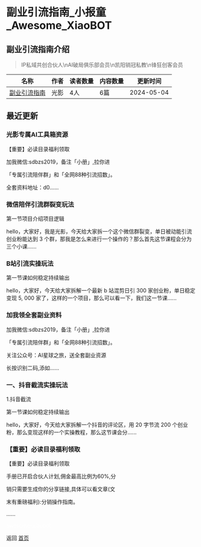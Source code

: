 # 副业引流指南_小报童_Awesome_XiaoBOT

## 副业引流指南介绍
> IP私域共创合伙人\nAI破局俱乐部会员\n凯阳销冠私教\n锋狂创客会员  
  


|名称|作者|读者数量|内容数量|更新时间|
|---|---|---|---|---|
|[副业引流指南](https://xiaobot.net/p/fuyezhinan?refer=0b133df9-27dc-423b-8101-639049001c13)|光影|4人|6篇|2024-05-04|

## 最近更新
### 光影专属AI工具箱资源

【重要】必读目录福利领取

加我微信:sdbzs2019，备注「小册」,拉你进

「专属引流陪伴群」和「全网88种引流招数」。

全套资料地址：d0......

### 微信陪伴引流群裂变玩法

第一节项目介绍项目逻辑

hello，大家好，我是光影，今天给大家拆一个这个微信群裂变，单日被动能引流创业粉能达到 3
个群，那我是怎么来进行一个操作的？那么首先这节课程会分为三个小课......

### B站引流实操玩法

第一节课如何稳定持续输出

hello，大家好，今天给大家拆解一个最新 b 站混剪日引 300 家创业粉，单日稳定变现 5, 000
家了，这样的一个项目，那么可以看一下，我们这一节课......

### 加我领全套副业资料

加我微信:sdbzs2019，备注「小册」,拉你进

「专属引流陪伴群」和「全网88种引流招数」。

关注公众号：AI星球之旅，送全套副业资源

长按识别二码,添如......

### 一、抖音截流实操玩法

1.抖音截流

第一节课如何稳定持续输出

hello，大家好，今天给大家拆解一个抖音的评论区，用 20 字节流 200 个创业粉，那么变现这样的一个实操教程，那么这节课会分......

### 【重要】必读目录福利领取

【重要】必读目录福利领取

手册已开启合伙人计划,佣金最高比例为60%,分

销只需要生成你的分享链接,具体可以看文章(文

末有重磅福利):分销操作指南。

......


<a href="https://github.com/Reno9527/awesome-xiaobot" style="color: white; text-decoration: none;">awesome-xiaobot</a>

返回 [首页](../README.md)
